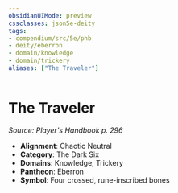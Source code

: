 ```yaml
---
obsidianUIMode: preview
cssclasses: json5e-deity
tags:
- compendium/src/5e/phb
- deity/eberron
- domain/knowledge
- domain/trickery
aliases: ["The Traveler"]
---
```

# The Traveler
*Source: Player's Handbook p. 296* 

- **Alignment**: Chaotic Neutral
- **Category**: The Dark Six
- **Domains**: Knowledge, Trickery
- **Pantheon**: Eberron
- **Symbol**: Four crossed, rune-inscribed bones
